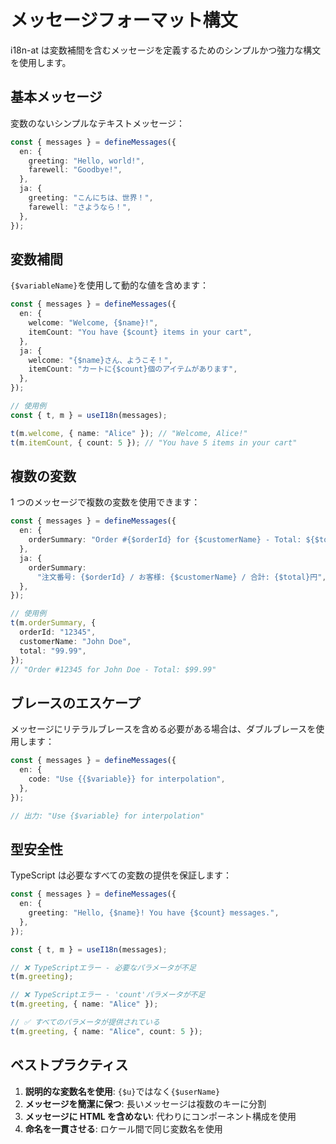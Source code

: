 # メッセージフォーマット構文

i18n-at は変数補間を含むメッセージを定義するためのシンプルかつ強力な構文を使用します。

## 基本メッセージ

変数のないシンプルなテキストメッセージ：

```typescript
const { messages } = defineMessages({
  en: {
    greeting: "Hello, world!",
    farewell: "Goodbye!",
  },
  ja: {
    greeting: "こんにちは、世界！",
    farewell: "さようなら！",
  },
});
```

## 変数補間

`{$variableName}`を使用して動的な値を含めます：

```typescript
const { messages } = defineMessages({
  en: {
    welcome: "Welcome, {$name}!",
    itemCount: "You have {$count} items in your cart",
  },
  ja: {
    welcome: "{$name}さん、ようこそ！",
    itemCount: "カートに{$count}個のアイテムがあります",
  },
});

// 使用例
const { t, m } = useI18n(messages);

t(m.welcome, { name: "Alice" }); // "Welcome, Alice!"
t(m.itemCount, { count: 5 }); // "You have 5 items in your cart"
```

## 複数の変数

1 つのメッセージで複数の変数を使用できます：

```typescript
const { messages } = defineMessages({
  en: {
    orderSummary: "Order #{$orderId} for {$customerName} - Total: ${$total}",
  },
  ja: {
    orderSummary:
      "注文番号: {$orderId} / お客様: {$customerName} / 合計: {$total}円",
  },
});

// 使用例
t(m.orderSummary, {
  orderId: "12345",
  customerName: "John Doe",
  total: "99.99",
});
// "Order #12345 for John Doe - Total: $99.99"
```

## ブレースのエスケープ

メッセージにリテラルブレースを含める必要がある場合は、ダブルブレースを使用します：

```typescript
const { messages } = defineMessages({
  en: {
    code: "Use {{$variable}} for interpolation",
  },
});

// 出力: "Use {$variable} for interpolation"
```

## 型安全性

TypeScript は必要なすべての変数の提供を保証します：

```typescript
const { messages } = defineMessages({
  en: {
    greeting: "Hello, {$name}! You have {$count} messages.",
  },
});

const { t, m } = useI18n(messages);

// ❌ TypeScriptエラー - 必要なパラメータが不足
t(m.greeting);

// ❌ TypeScriptエラー - 'count'パラメータが不足
t(m.greeting, { name: "Alice" });

// ✅ すべてのパラメータが提供されている
t(m.greeting, { name: "Alice", count: 5 });
```

## ベストプラクティス

1. **説明的な変数名を使用**: `{$u}`ではなく`{$userName}`
2. **メッセージを簡潔に保つ**: 長いメッセージは複数のキーに分割
3. **メッセージに HTML を含めない**: 代わりにコンポーネント構成を使用
4. **命名を一貫させる**: ロケール間で同じ変数名を使用
